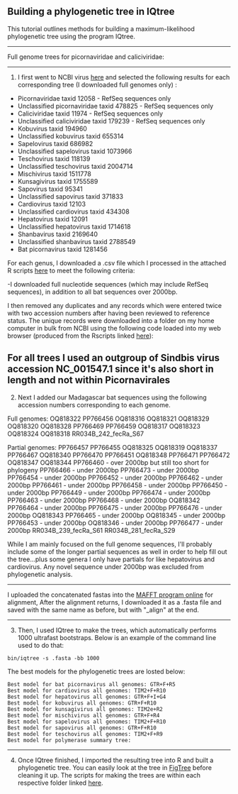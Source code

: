 Building a phylogenetic tree in IQtree
---

This tutorial outlines methods for building a maximum-likelihood phylogenetic tree using the program IQtree.

---
Full genome trees for picornaviridae and caliciviridae: 
___
1. I first went to NCBI virus [here](https://www.ncbi.nlm.nih.gov/labs/virus/vssi/#/) and selected the following results for each corresponding tree (I downloaded full genomes only) : 
- Picornaviridae taxid 12058 - RefSeq sequences only
- Unclassified picornaviridae taxid 478825 - RefSeq sequences only
- Caliciviridae taxid 11974 - RefSeq sequences only
- Unclassified caliciviridae taxid 179239 - RefSeq sequences only
- Kobuvirus taxid 194960
- Unclassified kobuvirus taxid 655314
- Sapelovirus taxid 686982
- Unclassified sapelovirus taxid 1073966
- Teschovirus taxid 118139
- Unclassified teschovirus taxid 2004714
- Mischivirus taxid 1511778
- Kunsagivirus taxid 1755589
- Sapovirus taxid 95341
- Unclassified sapovirus taxid 371833
- Cardiovirus taxid 12103
- Unclassified cardiovirus taxid 434308
- Hepatovirus taxid 12091
- Unclassified hepatovirus taxid 1714618
- Shanbavirus taxid 2169640
- Unclassified shanbavirus taxid 2788549
- Bat picornavirus taxid 1281456


For each genus, I downloaded a .csv file which I processed in the attached R scripts [here]() to meet the following criteria: 

-I  downloaded full nucleotide sequences (which may include RefSeq sequences), in addition to all bat sequences over 2000bp. 

I then removed any duplicates and any records which were entered twice with two accession numbers after having been reviewed to reference status. The unique records were downloaded into a  folder on my home computer in bulk from NCBI using the following code loaded into my web browser (produced from the Rscripts linked [here]()):

For all trees I used an outgroup of Sindbis virus accession NC_001547.1 since it's also short in length and not within Picornavirales
---

2. Next I added our Madagascar bat sequences using the following accession numbers corresponding to each genome.

Full genomes: 
OQ818322
PP766456
OQ818316
OQ818321
OQ818329
OQ818320
OQ818328
PP766469
PP766459
OQ818317
OQ818323
OQ818324
OQ818318
RR034B_242_fecRa_S67


Partial genomes:
PP766457
PP766455
OQ818325
OQ818319
OQ818337
PP766467
OQ818340
PP766470
PP766451
OQ818348
PP766471
PP766472
OQ818347
OQ818344
PP766460 - over 2000bp but still too short for phylogeny
PP766466 - under 2000bp
PP766473 - under 2000bp
PP766454 - under 2000bp
PP766452 - under 2000bp
PP766462 - under 2000bp
PP766461 - under 2000bp
PP766458 - under 2000bp
PP766450 - under 2000bp
PP766449 - under 2000bp
PP766474 - under 2000bp
PP766463 - under 2000bp
PP766468 - under 2000bp
OQ818342
PP766464 - under 2000bp
PP766475 - under 2000bp
PP766476 - under 2000bp
OQ818343
PP766465 - under 2000bp
OQ818345 - under 2000bp
PP766453 - under 2000bp
OQ818346 - under 2000bp
PP766477 - under 2000bp
RR034B_239_fecRa_S61
RR034B_281_fecRa_S29

While I am mainly focused on the full genome sequences, I'll probably include some of the longer partial sequences as well in order to help fill out the tree...plus some genera I only have partials for like hepatovirus and cardiovirus. Any novel sequence under 2000bp was excluded from phylogenetic analysis. 

---
I uploaded the concatenated fastas into the [MAFFT program online](https://mafft.cbrc.jp/alignment/server/) for alignment, After the alignment returns, I downloaded it as a .fasta file and saved with the same name as before, but with "_align" at the end. 

---

3. Then, I used IQtree to make the trees, which automatically performs 1000 ultrafast bootstraps. Below is an example of the command line used to do that: 

```
bin/iqtree -s .fasta -bb 1000

```
The best models for the phylogenetic trees are losted below:

```
Best model for bat picornavirus all genomes: GTR+F+R5
Best model for cardiovirus all genomes: TIM2+F+R10
Best model for hepatovirus all genomes: GTR+F+I+G4
Best model for kobuvirus all genomes: GTR+F+R10
Best model for kunsagivirus all genomes: TIM2e+R2
Best model for mischivirus all genomes: GTR+F+R4
Best model for sapelovirus all genomes: TIM2+F+R10
Best model for sapovirus all genomes: GTR+F+R10
Best model for teschovirus all genomes: TIM2+F+R9
Best model for polymerase summary tree: 
```
---

4. Once IQtree finished, I imported the resulting tree into R and built a phylogenetic tree. You can easily look at the tree in [FigTree](http://tree.bio.ed.ac.uk/software/figtree/) before cleaning it up. The scripts for making the trees are within each respective folder linked [here](). 
